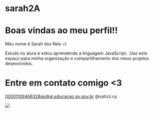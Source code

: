 # sarah2A

# Boas vindas ao meu perfil!!

Meu nome é Sarah dos Reis =)

Estudo no alura e estou aprendendo a linguagem JavaScript..
Uso este espaço para minha organização e compartilhamento dos meus projetos desevolvidos.

 # Entre em contato comigo <3

00001109466328sp@al.educacao.sp.gov.br
@sahzz.cy 

![](https://i.giphy.com/media/v1.Y2lkPTc5MGI3NjExYnFqem9wdGRnY3czczFucGhvNzhpaW4xanR3c3o3bTd6czBvZnZqeiZlcD12MV9pbnRlcm5hbF9naWZfYnlfaWQmY3Q9Zw/W8krmZSDxPIfm/giphy.gif)
